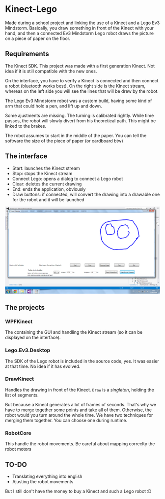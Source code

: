 # Kinect-Lego

Made during a school project and linking the use of a Kinect and a Lego Ev3 Mindstorm.
Basically, you draw something in front of the Kinect with your hand, and then a connected Ev3 Mindstorm Lego robot draws the picture on a piece of paper on the floor.

## Requirements

The Kinect SDK. This project was made with a first generation Kinect. Not idea if it is still compatible with the new ones.

On the interface, you have to verify a Kinect is connected and then connect a robot (bluetooth works best).
On the right side is the Kinect stream, whereas on the left side you will see the lines that will be drew by the robot.

The Lego Ev3 Mindstorm robot was a custom build, having some kind of arm that could hold a pen, and lift up and down.

Some ajustments are missing. The turning is calibrated rightly. While time passes, the robot will slowly divert from his theoretical path.
This might be linked to the brakes.

The robot assumes to start in the middle of the paper. You can tell the software the size of the piece of paper (or cardboard btw)

## The interface

* Start: launches the Kinect stream
* Stop: stops the Kinect stream
* Connect Lego: opens a dialog to connect a Lego robot
* Clear: deletes the current drawing
* End: ends the application, obviously
* Draw buttons: if connected, will convert the drawing into a drawable one for the robot and it will be launched

![Kinect Interface](/KinectInterface.png)

## The projects

### WPFKinect

The containing the GUI and handling the Kinect stream (so it can be displayed on the interface).

### Lego.Ev3.Desktop

The SDK of the Lego robot is included in the source code, yes. It was easier at that time. No idea if it has evolved.

### DrawKinect

Handles the drawing in front of the Kinect. `Draw` is a _singleton_, holding the list of segments.

But because a Kinect generates a lot of frames of seconds. That's why we have to merge together some points and take all of them.
Otherwise, the robot would you turn around the whole time.
We have two techniques for merging them together. You can choose one during runtime.

### RobotCore

This handle the robot movements. Be careful about mapping correclty the robot motors

## TO-DO

* Translating everything into english
* Ajusting the robot movements

But I still don't have the money to buy a Kinect and such a Lego robot :D
